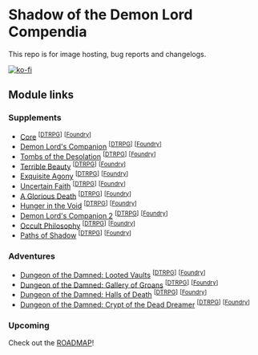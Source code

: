 # Shadow of the Demon Lord Compendia

This repo is for image hosting, bug reports and changelogs.

[![ko-fi](https://ko-fi.com/img/githubbutton_sm.svg)](https://ko-fi.com/A0A6KSAKW)

## Module links

### Supplements

- [Core](https://foundryvtt.com/packages/sdlc-1000) <sup>[[DTRPG](https://www.drivethrurpg.com/product/434280/Shadow-of-the-Demon-Lord-Compendia-Core-for-Foundry-VTT?src=GitHub)]</sup> <sup>[[Foundry](https://foundryvtt.store/products/sdlc-1000)]</sup>
- [Demon Lord's Companion](https://foundryvtt.com/packages/sdlc-1001) <sup>[[DTRPG](https://www.drivethrurpg.com/product/437992/Shadow-of-the-Demon-Lord-Compendia-Demon-Lords-Companion-for-Foundry-VTT?src=GitHub)]</sup> <sup>[[Foundry](https://foundryvtt.store/products/sdlc-1001)]</sup>
- [Tombs of the Desolation](https://foundryvtt.com/packages/sdlc-1013) <sup>[[DTRPG](https://www.drivethrurpg.com/en/product/508650/Shadow-of-the-Demon-Lord-Compendia-Tombs-of-the-Desolation-for-Foundry-VTT?src=GitHub)]</sup> <sup>[[Foundry](https://foundryvtt.store/products/sdlc-1013)]</sup>
- [Terrible Beauty](https://foundryvtt.com/packages/sdlc-1014) <sup>[[DTRPG](https://www.drivethrurpg.com/en/product/479635/Shadow-of-the-Demon-Lord-Compendia-Terrible-Beauty-for-Foundry-VTT?src=GitHub)]</sup> <sup>[[Foundry](https://foundryvtt.store/products/sdlc-1014)]</sup>
- [Exquisite Agony](https://foundryvtt.com/packages/sdlc-1015) <sup>[[DTRPG](https://www.drivethrurpg.com/product/494509/Shadow-of-the-Demon-Lord-Compendia-Exquisite-Agony-for-Foundry-VTT?src=GitHub)]</sup> <sup>[[Foundry](https://foundryvtt.store/products/sdlc-1015)]</sup>
- [Uncertain Faith](https://foundryvtt.com/packages/sdlc-1019) <sup>[[DTRPG](https://www.drivethrurpg.com/product/515387/Shadow-of-the-Demon-Lord-Uncertain-Faith-Compendia-for-Foundry-VTT?src=GitHub)]</sup> <sup>[[Foundry](https://foundryvtt.store/products/sdlc-1019)]</sup>
- [A Glorious Death](https://foundryvtt.com/packages/sdlc-1021) <sup>[[DTRPG](https://www.drivethrurpg.com/product/500707/Shadow-of-the-Demon-Lord-Compendia-A-Glorious-Death-for-Foundry-VTT?src=GitHub)]</sup> <sup>[[Foundry](https://foundryvtt.store/products/sdlc-1021)]</sup>
- [Hunger in the Void](https://foundryvtt.com/packages/sdlc-1024) <sup>[[DTRPG](https://www.drivethrurpg.com/product/467312/Shadow-of-the-Demon-Lord-Compendia-Hunger-in-the-Void-for-Foundry-VTT?src=GitHub)]</sup> <sup>[[Foundry](https://foundryvtt.store/products/sdlc-1024)]</sup>
- [Demon Lord's Companion 2](https://foundryvtt.com/packages/sdlc-1732) <sup>[[DTRPG](https://www.drivethrurpg.com/product/472618/Shadow-of-the-Demon-Lord-Compendia-Demon-Lord-s-Companion-2-for-Foundry-VTT?src=GitHub)]</sup> <sup>[[Foundry](https://foundryvtt.store/products/sdlc-1732)]</sup>
- [Occult Philosophy](https://foundryvtt.com/packages/sdlc-1912) <sup>[[DTRPG](https://www.drivethrurpg.com/product/452379/Shadow-of-the-Demon-Lord-Compendia-Occult-Philosophy-for-Foundry-VTT?src=GitHub)]</sup> <sup>[[Foundry](https://foundryvtt.store/products/sdlc-1912)]</sup>
- [Paths of Shadow](https://foundryvtt.com/packages/sdlc-b482) <sup>[[DTRPG](https://www.drivethrurpg.com/product/453756/Shadow-of-the-Demon-Lord-Compendia-Paths-of-Shadow-for-Foundry-VTT?src=GitHub)]</sup> <sup>[[Foundry](https://foundryvtt.store/products/sdlc-b482)]</sup>

### Adventures
- [Dungeon of the Damned: Looted Vaults](https://foundryvtt.com/packages/sdlc-2310) <sup>[[DTRPG](https://www.drivethrurpg.com/product/483516/Shadow-of-the-Demon-Lord-Compendia-Dungeon-of-the-Damned-Looted-Vaults-for-Foundry-VTT?src=GitHub)]</sup> <sup>[[Foundry](https://foundryvtt.store/products/sdlc-2310)]</sup>
- [Dungeon of the Damned: Gallery of Groans](https://foundryvtt.com/packages/sdlc-2405) <sup>[[DTRPG](https://www.drivethrurpg.com/product/487219/Shadow-of-the-Demon-Lord-Compendia-Dungeon-of-the-Damned-Gallery-of-Groans-for-Foundry-VTT?src=GitHub)]</sup> <sup>[[Foundry](https://foundryvtt.store/products/sdlc-2405)]</sup>
- [Dungeon of the Damned: Halls of Death](https://foundryvtt.com/packages/sdlc-2501) <sup>[[DTRPG](https://www.drivethrurpg.com/product/511894/Shadow-of-the-Demon-Lord-Compendia-Dungeon-of-the-Damned-Halls-of-Death-for-Foundry-VTT?src=GitHub)]</sup> <sup>[[Foundry](https://foundryvtt.store/products/sdlc-2501)]</sup>
- [Dungeon of the Damned: Crypt of the Dead Dreamer](https://foundryvtt.com/packages/sdlc-2501) <sup>[[DTRPG](https://www.drivethrurpg.com/product/538603/Shadow-of-the-Demon-Lord-Compendia-Dungeon-of-the-Damned-Crypt-of-the-Dead-Dreamer-for-Foundry-VTT?src=GitHub)]</sup> <sup>[[Foundry](https://foundryvtt.store/products/sdlc-2505)]</sup>

### Upcoming

Check out the [ROADMAP](ROADMAP.md)!
